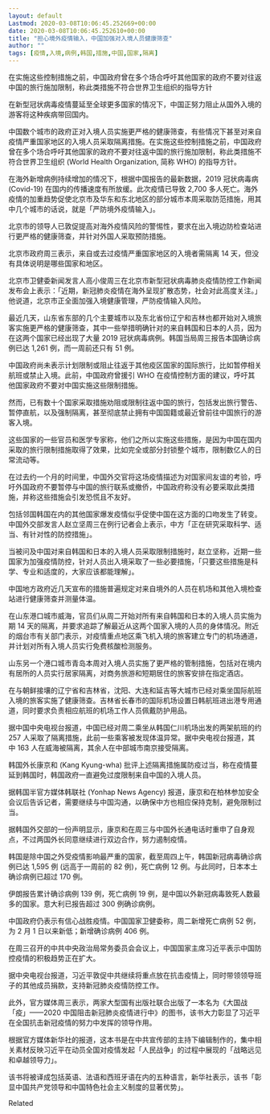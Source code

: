 ```yaml
---
layout: default
Lastmod: 2020-03-08T10:06:45.252669+00:00
date: 2020-03-08T10:06:45.252610+00:00
title: "担心境外疫情输入，中国加强对入境人员健康筛查"
author: ""
tags: [疫情,入境,病例,韩国,措施,中国,国家,隔离]
---
```


在实施这些控制措施之前，中国政府曾在多个场合呼吁其他国家的政府不要对往返中国的旅行施加限制，称此类措施不符合世界卫生组织的指导方针

在新型冠状病毒疫情蔓延至全球更多国家的情况下，中国正努力阻止从国外入境的游客将这种疾病带回国内。

中国数个城市的政府正对入境人员实施更严格的健康筛查，有些情况下甚至对来自疫情严重国家地区的入境人员采取隔离措施。在实施这些控制措施之前，中国政府曾在多个场合呼吁其他国家的政府不要对往返中国的旅行施加限制，称此类措施不符合世界卫生组织 (World Health Organization, 简称 WHO) 的指导方针。

在海外新增病例持续增加的情况下，根据中国报告的最新数据，2019 冠状病毒病 (Covid-19) 在国内的传播速度有所放缓。此次疫情已导致 2,700 多人死亡。海外疫情的加重趋势促使北京市及华东和东北地区的部分城市本周采取防范措施，用其中几个城市的话说，就是「严防境外疫情输入」。

北京市的领导人已敦促提高对海外疫情风险的警惕性，要求在出入境边防检查站进行更严格的健康筛查，并针对外国人采取预防措施。

北京市政府周三表示，来自或去过疫情严重国家地区的入境者需隔离 14 天，但没有具体说明是哪些国家和地区。

北京市卫健委新闻发言人高小俊周三在北京市新型冠状病毒肺炎疫情防控工作新闻发布会上表示：「近期，新冠肺炎疫情在海外呈现扩散态势，社会对此高度关注。」他说道，北京市正全面加强入境健康管理，严防疫情输入风险。

最近几天，山东省东部的几个主要城市以及东北省份辽宁和吉林也都开始对入境旅客实施更严格的健康筛查，其中一些举措明确针对的来自韩国和日本的人员，因为在这两个国家已经出现了大量 2019 冠状病毒病例。韩国当局周三报告本国确诊病例已达 1,261 例，而一周前还只有 51 例。

中国政府尚未表示计划限制或阻止往返于其他疫区国家的国际旅行，比如暂停相关航班或禁止入境。此前，中国政府曾援引 WHO 在疫情控制方面的建议，呼吁其他国家政府不要对中国实施这些限制措施。

然而，已有数十个国家采取措施劝阻或限制往返中国的旅行，包括发出旅行警告、暂停直航，以及强制隔离，甚至彻底禁止拥有中国国籍或最近曾前往中国旅行的游客入境。

这些国家的一些官员和医学专家称，他们之所以实施这些措施，是因为中国在国内采取的旅行限制措施取得了效果，比如完全或部分封锁整个城市，限制数亿人的日常流动等。

在过去约一个月的时间里，中国外交官将这场疫情描述为对国家间友谊的考验，呼吁外国政府不要暂停与中国的旅行联系或撤侨，中国政府称没有必要采取此类措施，并称这些措施会引发恐慌且不友好。

包括邻国韩国在内的其他国家爆发疫情似乎促使中国在这方面的口吻发生了转变。中国外交部发言人赵立坚周三在例行记者会上表示，中方「正在研究采取科学、适当、有针对性的防控措施」。

当被问及中国对来自韩国和日本的入境人员采取限制措施时，赵立坚称，近期一些国家为加强疫情防控，针对人员出入境采取了一些必要措施，「只要这些措施是科学、专业和适度的，大家应该都能理解」。

中国地方政府近几天宣布的措施普遍规定对来自境外的人员在机场和其他入境检查站进行健康筛查并测量体温。

在山东港口城市威海，官员们从周二开始对所有来自韩国和日本的入境人员实施为期 14 天的隔离，并要求追踪了解最近从这两个国家入境的人员的身体情况。附近的烟台市有关部门表示，对疫情重点地区乘飞机入境的旅客建立专门的机场通道，并计划对所有入境人员实行免费核酸检测服务。

山东另一个港口城市青岛本周对入境人员实施了更严格的管制措施，包括对在境内有居所的人员实行居家隔离，对商务旅游和短期居住的旅客安排在指定酒店。

在与朝鲜接壤的辽宁省和吉林省，沈阳、大连和延吉等大城市已经对乘坐国际航班入境的旅客实施了健康筛查。吉林省长春市的国际机场设置日韩航班进出港专用通道，同时要求负责相应航班的机场工作人员佩戴防护用品。

据中国中央电视台报道，中国已经对周二乘坐从韩国仁川机场出发的两架航班的约 257 人采取了隔离措施，此前一些乘客被发现体温异常。据中央电视台报道，其中 163 人在威海被隔离，其余人在中部城市南京接受隔离。

韩国外长康京和 (Kang Kyung-wha) 批评上述隔离措施属防疫过当，称在疫情蔓延到韩国时，韩国政府一直避免过度限制来自中国的入境人员。

据韩国半官方媒体韩联社 (Yonhap News Agency) 报道，康京和在柏林参加安全会议后告诉记者，需要继续与中国沟通，以确保中方也相应保持克制，避免限制过当。

据韩国外交部的一份声明显示，康京和在周三与中国外长通电话时重申了自身观点，不过两国外长同意继续进行双边合作，努力遏制疫情。

韩国是除中国之外受疫情影响最严重的国家，截至周四上午，韩国新冠病毒确诊病例已达 1,595 例 (远高于一周前的 82 例)，死亡病例 12 例。与此同时，日本本土确诊病例已超过 170 例。

伊朗报告累计确诊病例 139 例，死亡病例 19 例，是中国以外新冠病毒致死人数最多的国家。意大利已报告超过 300 例确诊病例。

中国政府仍表示有信心战胜疫情。中国国家卫健委称，周二新增死亡病例 52 例，为 2 月 1 日以来新低；新增确诊病例 406 例。

在周三召开的中共中央政治局常务委员会会议上，中国国家主席习近平表示中国防控疫情的积极趋势正在扩大。

据中央电视台报道，习近平敦促中共继续将重点放在抗击疫情上，同时带领领导班子的其他成员捐款，支持新冠肺炎疫情防控工作。

此外，官方媒体周三表示，两家大型国有出版社联合出版了一本名为《大国战「疫」——2020 中国阻击新冠肺炎疫情进行中》的图书，该书大力彰显了习近平在全国抗击新冠疫情的努力中发挥的领导作用。

根据官方媒体新华社的报道，这本书是在中共宣传部的主持下编辑制作的，集中相关素材反映习近平在动员全国对疫情发起「人民战争」的过程中展现的「战略远见和卓越领导力」。

该书将被译成包括英语、法语和西班牙语在内的五种语言，新华社表示，该书「彰显中国共产党领导和中国特色社会主义制度的显著优势」。

Related

